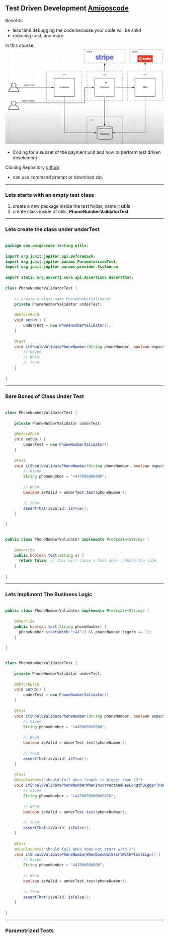 ## Test Driven Development [Amigoscode](https://www.youtube.com/watch?v=z6gOPonp2t0)

Benefits:
- less time debugging the code because your code will be solid
- reducing cost, and more



In this course:
![Diagram](https://github.com/20b2122/TDD/blob/main/TDD-crash-course-amigoscode.jpg)

* Coding for a subset of the payment unit and how to perform test driven develoment



Cloning Repository [github](https://github.com/amigoscode/software-testing)
- can use command prompt or download zip.



---



### Lets starts with an empty test class
1. create a new package inside the test folder, name it **utils**
2. create class inside of utils, **PhoneNumberValidatorTest**



---



### Lets create the class under underTest

``` java

package com.amigoscode.testing.utils;

import org.junit.jupiter.api.BeforeEach;
import org.junit.jupiter.params.ParameterizedTest;
import org.junit.jupiter.params.provider.CsvSource;

import static org.assertj.core.api.Assertions.assertThat;

class PhoneNumberValidatorTest {

    // create a class name PhoneNumberValidator
    private PhoneNumberValidator underTest;
    
    @BeforeEach
    void setUp() {
        underTest = new PhoneNumberValidator();
    }
    
    @Test
    void itShouldValidatePhoneNumber(String phoneNumber, boolean expected) {
        // Given
        // When
        // Then
    }

}

```



---



### Bare Bones of Class Under Test

``` Java

class PhoneNumberValidatorTest {

    private PhoneNumberValidator underTest;
    
    @BeforeEach
    void setUp() {
        underTest = new PhoneNumberValidator();
    }
    
    @Test
    void itShouldValidatePhoneNumber(String phoneNumber, boolean expected) {
        // Given
        String phoneNumber = "+447000000000";
        
        // When
        boolean isValid = underTest.test(phoneNumber);
        
        // Then
        assertThat(isValid).isTrue();
    }

}

```

``` Java

public class PhoneNumberValidator implements Predicate<String> {

    @Override
    public boolean test(String s) {
      return false; // this will cause a fail when running the code
    }

}

```



---



### Lets Impliment The Business Logic

``` Java

public class PhoneNumberValidator implements Predicate<String> {

    @Override
    public boolean test(String phoneNumber) {
      phoneNumber.startsWith("+44")) && phoneNumber.legnth == 13;
    }

}

```

``` Java

class PhoneNumberValidatorTest {

    private PhoneNumberValidator underTest;
    
    @BeforeEach
    void setUp() {
        underTest = new PhoneNumberValidator();
    }
    
    @Test
    void itShouldValidatePhoneNumber(String phoneNumber, boolean expected) {
        // Given
        String phoneNumber = "+447000000000";
        
        // When
        boolean isValid = underTest.test(phoneNumber);
        
        // Then
        assertThat(isValid).isTrue();
    }
    
    @Test
    @DisplayName("should fail when length is bigger than 13")
    void itShouldValidatePhoneNumberWhenIncorrectAndHasLengthBiggerThan13() {
        // Given
        String phoneNumber = "+4470000000008878";
        
        // When
        boolean isValid = underTest.test(phoneNumber);
        
        // Then
        assertThat(isValid).isFalse();
    }
    
    @Test
    @DisplayName("should fail when does not start with +")
    void itShouldValidatePhoneNumberWhenDoesNotStartWithPlustSign() {
        // Given
        String phoneNumber = "447000000000";
        
        // When
        boolean isValid = underTest.test(phoneNumber);
        
        // Then
        assertThat(isValid).isFalse();
    }

}

```




---



### Parametrized Tests

``` Java



```




``` Java



```




``` Java



```




``` Java



```
